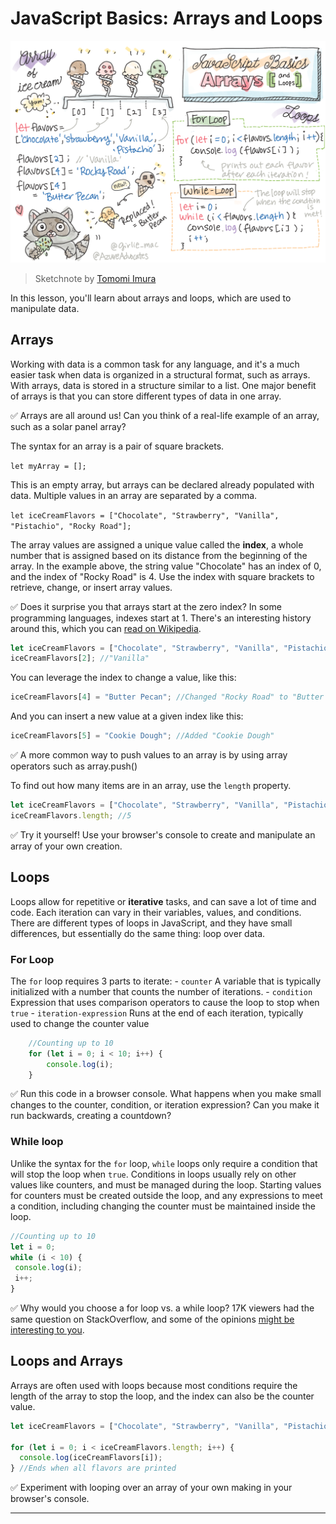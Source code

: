 # JavaScript Basics: Arrays and Loops

![JavaScript Basics - Arrays](webdev101-js-arrays.png)
> Sketchnote by [Tomomi Imura](https://twitter.com/girlie_mac)

 In this lesson, you'll learn about arrays and loops, which are used to manipulate data.

## Arrays

Working with data is a common task for any language, and it's a much easier task when data is organized in a structural format, such as arrays. With arrays, data is stored in a structure similar to a list. One major benefit of arrays is that you can store different types of data in one array.

✅ Arrays are all around us! Can you think of a real-life example of an array, such as a solar panel array?

The syntax for an array is a pair of square brackets.

`let myArray = [];`

This is an empty array, but arrays can be declared already populated with data. Multiple values in an array are separated by a comma.

`let iceCreamFlavors = ["Chocolate", "Strawberry", "Vanilla", "Pistachio", "Rocky Road"];`

The array values are assigned a unique value called the **index**, a whole number that is assigned based on its distance from the beginning of the array. In the example above, the string value "Chocolate" has an index of 0, and the index of "Rocky Road" is 4. Use the index with square brackets to retrieve, change, or insert array values.

✅ Does it surprise you that arrays start at the zero index? In some programming languages, indexes start at 1. There's an interesting history around this, which you can [read on Wikipedia](https://en.wikipedia.org/wiki/Zero-based_numbering).

```javascript
let iceCreamFlavors = ["Chocolate", "Strawberry", "Vanilla", "Pistachio", "Rocky Road"];
iceCreamFlavors[2]; //"Vanilla"
```

You can leverage the index to change a value, like this:

```javascript
iceCreamFlavors[4] = "Butter Pecan"; //Changed "Rocky Road" to "Butter Pecan"
```

And you can insert a new value at a given index like this:

```javascript
iceCreamFlavors[5] = "Cookie Dough"; //Added "Cookie Dough"
```

✅ A more common way to push values to an array is by using array operators such as array.push()

To find out how many items are in an array, use the `length` property.

```javascript
let iceCreamFlavors = ["Chocolate", "Strawberry", "Vanilla", "Pistachio", "Rocky Road"];
iceCreamFlavors.length; //5
```

✅ Try it yourself! Use your browser's console to create and manipulate an array of your own creation.

## Loops

Loops allow for repetitive or **iterative** tasks, and can save a lot of time and code. Each iteration can vary in their variables, values, and conditions. There are different types of loops in JavaScript, and they have small differences, but essentially do the same thing: loop over data.

### For Loop

The `for` loop requires 3 parts to iterate:
    - `counter` A variable that is typically initialized with a number that counts the number of iterations.
    - `condition` Expression that uses comparison operators to cause the loop to stop when `true`
    - `iteration-expression` Runs at the end of each iteration, typically used to change the counter value
  
```javascript
    //Counting up to 10
    for (let i = 0; i < 10; i++) {
        console.log(i);
    }
```

✅ Run this code in a browser console. What happens when you make small changes to the counter, condition, or iteration expression? Can you make it run backwards, creating a countdown?

### While loop

Unlike the syntax for the `for` loop, `while` loops only require a condition that will stop the loop when `true`. Conditions in loops usually rely on other values like counters, and must be managed during the loop. Starting values for counters must be created outside the loop, and any expressions to meet a condition, including changing the counter must be maintained inside the loop.

```javascript
//Counting up to 10
let i = 0;
while (i < 10) {
 console.log(i);
 i++;
}
```

✅ Why would you choose a for loop vs. a while loop? 17K viewers had the same question on StackOverflow, and some of the opinions [might be interesting to you](https://stackoverflow.com/questions/39969145/while-loops-vs-for-loops-in-javascript).

## Loops and Arrays

Arrays are often used with loops because most conditions require the length of the array to stop the loop, and the index can also be the counter value.

```javascript
let iceCreamFlavors = ["Chocolate", "Strawberry", "Vanilla", "Pistachio", "Rocky Road"];

for (let i = 0; i < iceCreamFlavors.length; i++) {
  console.log(iceCreamFlavors[i]);
} //Ends when all flavors are printed
```

✅ Experiment with looping over an array of your own making in your browser's console. 

---